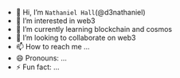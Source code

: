 - 👋 Hi, I’m `Nathaniel Hall`(@d3nathaniel)
- 👀 I’m interested in web3
- 🌱 I’m currently learning blockchain and cosmos 
- 💞️ I’m looking to collaborate on web3
- 📫 How to reach me ...
- 😄 Pronouns: ...
- ⚡ Fun fact: ...

<!---
nathanielweb3/nathanielweb3 is a ✨ special ✨ repository because its `README.md` (this file) appears on your GitHub profile.
You can click the Preview link to take a look at your changes.
--->
